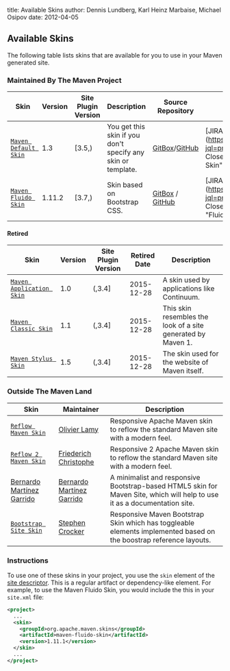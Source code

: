 title: Available Skins
author: Dennis Lundberg, Karl Heinz Marbaise, Michael Osipov
date: 2012-04-05

<!--
Licensed to the Apache Software Foundation (ASF) under one
or more contributor license agreements.  See the NOTICE file
distributed with this work for additional information
regarding copyright ownership.  The ASF licenses this file
to you under the Apache License, Version 2.0 (the
"License"); you may not use this file except in compliance
with the License.  You may obtain a copy of the License at

    http://www.apache.org/licenses/LICENSE-2.0

Unless required by applicable law or agreed to in writing,
software distributed under the License is distributed on an
"AS IS" BASIS, WITHOUT WARRANTIES OR CONDITIONS OF ANY
KIND, either express or implied.  See the License for the
specific language governing permissions and limitations
under the License.
-->
## Available Skins

 The following table lists skins that are available for you to use in your Maven generated site.

### Maintained By The Maven Project

|**Skin**|**Version**|Site Plugin Version|**Description**|**Source Repository**|**Issue Tracking**|
|---|---|---|---|---|---|
|[`Maven Default Skin`](/skins/maven-default-skin/)|1.3|[3.5,)|You get this skin if you don't specify any skin or template.|[GitBox](http://gitbox.apache.org/repos/asf/maven-default-skin/)/[GitHub](https://github.com/apache/maven-default-skin/)|[JIRA](https://issues.apache.org/jira/issues/?jql=project = MSKINS AND status != Closed AND component = "Default Skin")|
|[`Maven Fluido Skin`](/skins/maven-fluido-skin/)|1.11.2|[3.7,)|Skin based on Bootstrap CSS.|[GitBox](http://gitbox.apache.org/repos/asf/maven-fluido-skin/) / [GitHub](https://github.com/apache/maven-fluido-skin/)|[JIRA](https://issues.apache.org/jira/issues/?jql=project = MSKINS AND status != Closed AND component = "Fluido+Skin")|

#### Retired

|**Skin**|**Version**|Site Plugin Version|**Retired Date**|**Description**|
|---|---|---|---|---|
|[`Maven Application Skin`](/skins/maven-application-skin/)|1.0|(,3.4]|2015-12-28|A skin used by applications like Continuum.|
|[`Maven Classic Skin`](/skins/maven-classic-skin/)|1.1|(,3.4]|2015-12-28|This skin resembles the look of a site generated by Maven 1.|
|[`Maven Stylus Skin`](/skins/maven-stylus-skin/)|1.5|(,3.4]|2015-12-28|The skin used for the website of Maven itself.|

### Outside The Maven Land

|**Skin**|**Maintainer**|**Description**|
|---|---|---|
|[`Reflow Maven Skin`](https://olamy.github.io/reflow-maven-skin/)|[ Olivier Lamy](https://github.com/olamy)|Responsive Apache Maven skin to reflow the standard Maven site with a modern feel.|
|[`Reflow 2 Maven Skin`](https://devacfr.github.io/reflow-maven-skin/)|[ Friederich Christophe](https://github.com/devacfr)|Responsive 2 Apache Maven skin to reflow the standard Maven site with a modern feel.|
|[Bernardo Martínez Garrido](http://docs.bernardomg.com/maven/docs-maven-skin/)|[ Bernardo Martínez Garrido](https://github.com/Bernardo-MG)|A minimalist and responsive Bootstrap-based HTML5 skin for Maven Site, which will help to use it as a documentation site.|
|[`Bootstrap Site Skin`](https://stevecrox.github.io/maven-site-bootstrap-skin//)|[ Stephen Crocker](https://github.com/stevecrox/maven-site-bootstrap-skin)|Responsive Maven Bootstrap Skin which has toggleable elements implemented based on the boostrap reference layouts.|

### Instructions

 To use one of these skins in your project, you use the `skin` element of the [site descriptor](/plugins/maven-site-plugin/examples/sitedescriptor.html). This is a regular artifact or dependency-like element. For example, to use the Maven Fluido Skin, you would include the this in your `site.xml` file:

```xml
<project>
  ...
  <skin>
    <groupId>org.apache.maven.skins</groupId>
    <artifactId>maven-fluido-skin</artifactId>
    <version>1.11.1</version>
  </skin>
  ...
</project>
```

